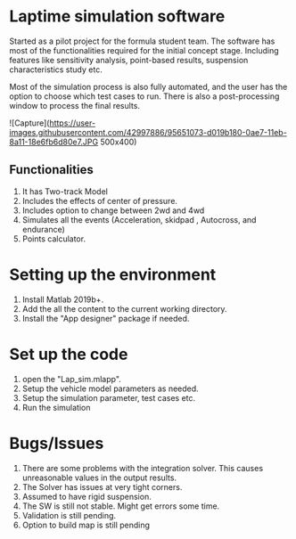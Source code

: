 # Laptime simulation software
Started as a pilot project for the formula student team. The software has most of the functionalities required for the initial concept stage. Including features like sensitivity analysis, point-based results, suspension characteristics study etc. 

Most of the simulation process is also fully automated, and the user has the option to choose which test cases to run. There is also a post-processing window to process the final results.

![Capture](https://user-images.githubusercontent.com/42997886/95651073-d019b180-0ae7-11eb-8a11-18e6fb6d80e7.JPG 500x400)

## Functionalities
1. It has Two-track Model
1. Includes the effects of center of pressure.
1. Includes option to change between 2wd and 4wd
1. Simulates all the events (Acceleration, skidpad , Autocross, and endurance)
1. Points calculator.

# Setting up the environment
1. Install Matlab 2019b+.
1. Add the all the content to the current working directory.
1. Install the "App designer" package if needed.

# Set up the code
1. open the "Lap_sim.mlapp".
1. Setup the vehicle model parameters as needed.
1. Setup the simulation parameter, test cases etc.
1. Run the simulation

# Bugs/Issues
1. There are some problems with the integration solver. This causes unreasonable values in the output results.
1. The Solver has issues at very tight corners.
1. Assumed to have rigid suspension.
1. The SW is still not stable. Might get errors some time.
1. Validation is still pending.
1. Option to build map is still pending
